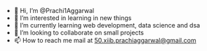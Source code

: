 - 👋 Hi, I’m @Prachi1Aggarwal
- 👀 I’m interested in learning in new things
- 🌱 I’m currently learning web development, data science and dsa
- 💞️ I’m looking to collaborate on small projects
- 📫 How to reach me mail at 50.xiib.prachiaggarwal@gmail.com

<!---
Prachi1Aggarwal/Prachi1Aggarwal is a ✨ special ✨ repository because its `README.md` (this file) appears on your GitHub profile.
You can click the Preview link to take a look at your changes.
--->
